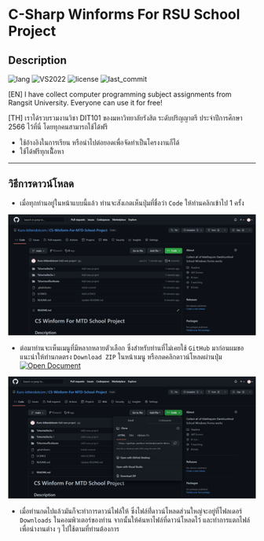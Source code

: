 # C-Sharp Winforms For RSU School Project

## Description
![lang](https://img.shields.io/github/languages/top/Kuro-kitten1970/C-Sharp-Winforms-For-RSU-Project?logo=license)
![VS2022](https://img.shields.io/badge/Visual_Studio-2022-pink)
![license](https://img.shields.io/github/license/Kuro-kitten1970/C-Sharp-Winforms-For-RSU-Project?logo=license)
![last_commit](https://img.shields.io/github/last-commit/Kuro-kitten1970/C-Sharp-Winforms-For-RSU-Project?logo=last_commit)

[EN] I have collect computer programming subject assignments from Rangsit University. Everyone can use it for free!

[TH] เราได้รวบรวมงานวิชา DIT101 ของมหาวิทยาลัยรังสิต ระดับปริญญาตรี ประจำปีการศึกษา 2566 ไว้ที่นี่ โดยทุกคนสามารถใช้ได้ฟรี

- ใช้อ้างอิงในการเรียน หรือนำไปต่อยอดเพื่อจัดทำเป็นโครงงานก็ได้
- ใช้ได้ฟรีทุกเนื้ัอหา

---

## วิธีการดาวน์โหลด

- เมื่อทุกท่านอยู่ในหน้าแบบนี้แล้ว ท่านจะสังเกตเห็นปุ่มที่ชื่อว่า ```Code``` ให้ท่านคลิกเข้าไป 1 ครั้ง

![guide1](IMG/guide_1.png)

- ต่อมาท่านจะเห็นเมนูที่มีหลากหลายตัวเลือก ซึ่งสำหรับท่านที่ไม่เคยใช้ ```GitHub``` มาก่อนผมขอแนะนำให้ท่านกดตรง ```Download ZIP``` ในหน้าเมนู หรือกดคลิกดาวน์โหลดผ่านปุ่ม 
<a class="button" href="https://github.com/Kuro-kittendotcom/C-Sharp-Winforms-For-MTD-School-Project/archive/HEAD.zip" aria-label="Download">![Open Document](https://img.shields.io/badge/DOWNLOAD-ZIP-success)</a>

![guide2](IMG/guide_2.png)

- เมื่อท่านกดไปแล้วมันก็จะทำการดาวน์ไฟล์ให้ ซึ่งไฟล์ที่่ดาวน์โหลดส่วนใหญ่จะอยู่ที่โฟลเดอร์ ```Downloads``` ในคอมพิวเตอร์ของท่าน จากนั้นให้ค้นหาไฟล์ที่ดาวน์โหลดไว้ และทำการแตกไฟล์ เพื่อนำงานต่าง ๆ ไปใช้ตามที่ท่านต้องการ
